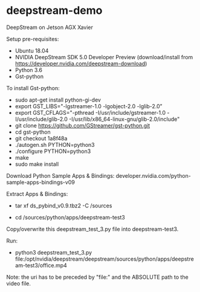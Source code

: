 # deepstream-demo
DeepStream on Jetson AGX Xavier

Setup pre-requisites:
- Ubuntu 18.04
- NVIDIA DeepStream SDK 5.0 Developer Preview (download/install from https://developer.nvidia.com/deepstream-download)
- Python 3.6
- Gst-python
 
To install Gst-python:
- sudo apt-get install python-gi-dev
- export GST_LIBS="-lgstreamer-1.0 -lgobject-2.0 -lglib-2.0”
- export GST_CFLAGS="-pthread -I/usr/include/gstreamer-1.0 -I/usr/include/glib-2.0 -I/usr/lib/x86_64-linux-gnu/glib-2.0/include"
- git clone https://github.com/GStreamer/gst-python.git
- cd gst-python
- git checkout 1a8f48a
- ./autogen.sh PYTHON=python3
- ./configure PYTHON=python3
- make
- sudo make install

Download Python Sample Apps & Bindings:
developer.nvidia.com/python-sample-apps-bindings-v09

Extract Apps & Bindings:
- tar xf ds_pybind_v0.9.tbz2 -C <DeepStream ROOT>/sources

- cd <DeepStream ROOT>/sources/python/apps/deepstream-test3

Copy/overwrite this deepstream_test_3.py file into deepstream-test3.

Run:
- python3 deepstream_test_3.py file:/opt/nvidia/deepstream/deepstream/sources/python/apps/deepstream-test3/office.mp4 

Note: the uri has to be preceded by "file:" and the ABSOLUTE path to the video file.
